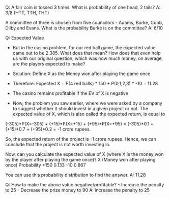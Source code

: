 Q: A fair coin is tossed 3 times. What is probability of one head, 2 tails?
A: 3/8 (HTT, TTH, THT)

A committee of three is chosen from five councilors - Adams, Burke, Cobb, Dilby and Evans.
What is the probability Burke is on the committee?
A: 6/10

Q: 
Expected Value
- But in the casino problem, for our red ball game, the expected value came out to be 2.385. What does that mean? How does that even help us with our original question, which was how much money, on average, are the players expected to make?
- Solution: Define X as the Money won after playing the game once
- Therefore: Expected X = P(4 red balls) * 150 + P(0,1,2,3) * -10 = 11.28
- The casino remains profitable if the EV of X is negative

- Now, the problem you saw earlier, where we were asked by a company to suggest whether it should invest in a given project or not.
The expected value of X, which is also called the expected return, is equal to
 
(-305)*P(X=-305) + (+15)*P(X=+15) + (+95)*P(X=+95) = (-305)*0.1 + (+15)*0.7 + (+95)*0.2 = -1 crore rupees.
 
So, the expected return of the project is -1 crore rupees. Hence, we can conclude that the project is not worth investing in.

Now, can you calculate the expected value of X (where X is the money won by the player after playing the game once)?
X (Money won after playing once)	Probability
+150	0.133
-10	0.867
 
You can use this probability distribution to find the answer.
A: 11.28

Q: How to make the above value negative/profitable?
    - Increase the penalty to 25
    - Decrease the prize money to 90
A: increase the penalty to 25
